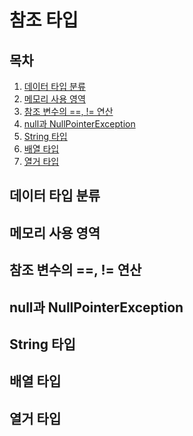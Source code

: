 참조 타입
======

## 목차
1. [데이터 타입 분류](#데이터-타입-분류)
2. [메모리 사용 영역](#메모리-사용-영역)
3. [참조 변수의 ==, != 연산](#참조-변수의-==,-!=-연산)
4. [null과 NullPointerException](#null과-nullpointerexception)
5. [String 타입](#string-타입)
6. [배열 타입](#배열-타입)
7. [열거 타입](#열거-타입)

## 데이터 타입 분류

## 메모리 사용 영역

## 참조 변수의 ==, != 연산

## null과 NullPointerException

## String 타입

## 배열 타입

## 열거 타입